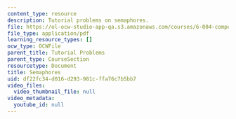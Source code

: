 ```yaml
---
content_type: resource
description: Tutorial problems on semaphores.
file: https://ol-ocw-studio-app-qa.s3.amazonaws.com/courses/6-004-computation-structures-spring-2009/df22fc34d016d293981cffa76c7b5bb7_MIT6_004s09_tutor20.pdf
file_type: application/pdf
learning_resource_types: []
ocw_type: OCWFile
parent_title: Tutorial Problems
parent_type: CourseSection
resourcetype: Document
title: Semaphores
uid: df22fc34-d016-d293-981c-ffa76c7b5bb7
video_files:
  video_thumbnail_file: null
video_metadata:
  youtube_id: null
---
```

